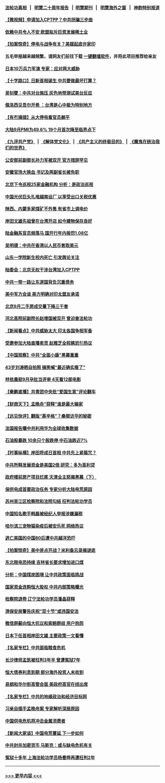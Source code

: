 #### [法轮功真相](https://github.com/gfw-breaker/truth/blob/master/README.md?t=0) &nbsp;&nbsp;|&nbsp;&nbsp; [明慧二十周年报告](https://github.com/gfw-breaker/mh-reports/blob/master/README.md?t=0) &nbsp;&nbsp;|&nbsp;&nbsp;[明慧期刊](https://github.com/gfw-breaker/mh-qikan) &nbsp;&nbsp;|&nbsp;&nbsp; [明慧海外之窗](https://github.com/gfw-breaker/mh-news/blob/master/README.md?t=0) &nbsp;&nbsp;|&nbsp;&nbsp; [神韵特别报道](https://github.com/gfw-breaker/mh-news/blob/master/shenyun.md?t=0)
#### [【微视频】申请加入CPTPP？中共拐骗三步曲](../pages/nsc413/n13271917.md?t=10010151) 
#### [依赖中共令人不安 欧盟拟斥巨资发展稀土业](../pages/nsc413/n13271995.md?t=10010151) 
#### [【拍案惊奇】停电与战争有关？美媒起底许家印](../pages/nsc413/n13271643.md?t=10010151) 
#### 五毛举报越来越频繁，请网友们前往下载 [一键翻墙软件](https://github.com/gfw-breaker/ssr-accounts)，并将此项目推荐给亲友
#### [日本10万兵力军演 专家：应对两大威胁](../pages/nsc413/n13271464.md?t=10010151) 
#### [【十字路口】日新首相诞生 中共要做最坏打算？](../pages/nsc413/n13270453.md?t=10010151) 
#### [吴钊燮：中共对台施压 灰色地带测试美台反应](../pages/nsc413/n13271607.md?t=10010151) 
#### [佩洛西见吾尔开希 ：台湾是心中极为特别地方](../pages/nsc413/n13271336.md?t=10010151) 
#### [【有冇搞错】从大停电看官员躺平](../pages/nsc413/n13269873.md?t=10010151) 
#### [大陆9月PMI为49.6% 19个月首次降至临界点下](../pages/nsc413/n13271329.md?t=10010151) 
#### [《九评共产党》](https://github.com/begood0513/9ping.md/blob/master/README.md) &nbsp;|&nbsp; [《解体党文化》](../../../../jtdwh.md/blob/master/README.md)  &nbsp;|&nbsp; [《共产主义的终极目的》](../../../../gczydzjmd.md/blob/master/README.md) &nbsp;|&nbsp; [《魔鬼在统治我们的世界》](../../../../mgztzwmdsj.md/blob/master/README.md) 
#### [公安部前副部长孙力军被双开 官方措辞罕见](../pages/nsc413/n13271423.md?t=10010151) 
#### [安徽官场大换血 书记及两副省长被免职](../pages/nsc413/n13271326.md?t=10010151) 
#### [北京下令巡视25家金融机构 分析：是政治巡视](../pages/nsc413/n13270184.md?t=10010151) 
#### [中国光伏巨头扎堆越南设厂 以享受出口关税优惠](../pages/nsc413/n13270226.md?t=10010151) 
#### [陕西、内蒙多家煤矿不外售 有省市上调电价](../pages/nsc413/n13270992.md?t=10010151) 
#### [岸田文雄先祖曾在台湾开店 如今建物保存良好](../pages/nsc413/n13271209.md?t=10010151) 
#### [陆金融系官员频落马 国开行年内挨罚1.08亿](../pages/nsc413/n13270988.md?t=10010151) 
#### [吴明德：中共在香港以人民币套取美元](../pages/nsc413/n13270877.md?t=10010151) 
#### [山东一学院新生校内死亡 引发舆论关注](../pages/nsc413/n13270888.md?t=10010151) 
#### [陆委会：北京无权干涉台湾加入CPTPP](../pages/nsc413/n13270603.md?t=10010151) 
#### [中共一带一路让东道国背负沉重债务](../pages/nsc413/n13270502.md?t=10010151) 
#### [美中军方会谈 美方明确对印太盟友承诺](../pages/nsc413/n13270403.md?t=10010151) 
#### [北京9月二手房成交量下降三千套](../pages/nsc413/n13270254.md?t=10010151) 
#### [河北高院前副院长赵增国被双开 曾迫害法轮功](../pages/nsc413/n13270542.md?t=10010151) 
#### [【新闻看点】中共威胁太大 印太各国争相军备](../pages/nsc413/n13270030.md?t=10010151) 
#### [受邀参加大陆直播卖货 赵雅芝全程尴尬引热议](../pages/nsc413/n13270234.md?t=10010151) 
#### [【中国观察】中共“全面小康”黑幕重重](../pages/nsc413/n13270185.md?t=10010151) 
#### [43岁刘涛晒自拍照 搞笑喊“最近确实瘦了”](../pages/nsc413/n13270004.md?t=10010151) 
#### [林依晨挺9月孕肚当评审 4天看12部电影](../pages/nsc413/n13269816.md?t=10010151) 
#### [【秦鹏直播】共青团中央批“爱国生意”评论翻车](../pages/nsc413/n13270078.md?t=10010151) 
#### [【财商天下】孟晚舟“获释”谁是最大输家](../pages/nsc413/n13269584.md?t=10010151) 
#### [【远见快评】翻版“基辛格”？桑顿访华的秘密](../pages/nsc413/n13270063.md?t=10010151) 
#### [法国报告曝中共利用华为全球收集数据](../pages/nsc413/n13268882.md?t=10010151) 
#### [石油股暴跌 10余只个股跌停 中石油跌近7%](../pages/nsc413/n13270000.md?t=10010151) 
#### [【时事纵横】岸田将成日首相 中共先上紧箍咒？](../pages/nsc413/n13270072.md?t=10010151) 
#### [中共所释发展资金是美国2倍 研究：多为高利贷](../pages/nsc413/n13269403.md?t=10010151) 
#### [政府楼前房产项目烂尾 天津业主怒揭黑幕（下）](../pages/nsc413/n13267572.md?t=10010151) 
#### [保供电成首要政治任务 专家分析大陆电荒原因](../pages/nsc413/n13269244.md?t=10010151) 
#### [苏州吴江区检察院和法院勾结 枉判法轮功学员](../pages/nsc413/n13269731.md?t=10010151) 
#### [中国知名歌手韩磊被经纪人举报涉嫌漏税](../pages/nsc413/n13269806.md?t=10010151) 
#### [哈尔滨三宠物猫染疫后被安乐死 网络热议](../pages/nsc413/n13269318.md?t=10010151) 
#### [逃亡美国的中国80后遭中共越洋恐吓](../pages/nsc413/n13269831.md?t=10010151) 
#### [【拍案惊奇】美中差点开战？米利备忘录揭谜底](../pages/nsc413/n13269113.md?t=10010151) 
#### [东北限电恐持续 吉林省长要求增加进口煤](../pages/nsc413/n13269677.md?t=10010151) 
#### [分析：中国煤炭困境 让中共政策面临挑战](../pages/nsc413/n13269766.md?t=10010151) 
#### [国家资金连购恒大股权 中共内部策略曝光](../pages/nsc413/n13269809.md?t=10010151) 
#### [检察院退卷 辽宁法轮功学员潘晶获释](../pages/nsc413/n13269553.md?t=10010151) 
#### [港保安局警告庆祝“双十节”或违国安法](../pages/nsc413/n13269757.md?t=10010151) 
#### [微信屏蔽向恒大抗议和索赔群组 用户抱怨](../pages/nsc413/n13269634.md?t=10010151) 
#### [日本下任首相岸田文雄 主要政策一文看懂](../pages/nsc413/n13269637.md?t=10010151) 
#### [【名家专栏】中共面临粮食危机](../pages/nsc413/n13269236.md?t=10010151) 
#### [长沙律师孟凯被枉判3年半 曾遭冤狱7年](../pages/nsc413/n13269049.md?t=10010151) 
#### [恒大债券利息到期 部分海外投资人未收到](../pages/nsc413/n13269562.md?t=10010151) 
#### [易纲和华尔街高管会面 美政府高官在线出席](../pages/nsc413/n13269444.md?t=10010151) 
#### [【名家专栏】中共的地缘政治和经济目标网](../pages/nsc413/n13269340.md?t=10010151) 
#### [习亲自插手孟晚舟案 专家解析深层原因](../pages/nsc413/n13269035.md?t=10010151) 
#### [中国供电危机将冲击金属消费者](../pages/nsc413/n13269443.md?t=10010151) 
#### [【新闻大家谈】中国电荒蔓延 下一步如何](../pages/nsc413/n13269103.md?t=10010151) 
#### [中共封杀加密货币 马斯克：或与缺电危机有关](../pages/nsc413/n13269192.md?t=10010151) 
#### [冤狱十多年 上海法轮功学员杨曼晔再遭枉判2年](../pages/nsc413/n13267202.md?t=10010151) 

----
#### [ >>> 更早内容 <<< ](../indexes/nsc413-earlier.md)
